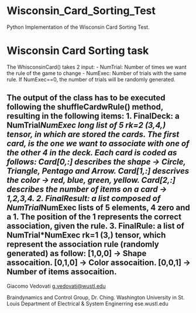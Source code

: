 # Wisconsin_Card_Sorting_Test
Python Implementation of the Wisconsin Card Sorting Test.

# Wisconsin Card Sorting task
The WhisconsinCard() takes 2 input:
    - NumTrial: Number of times we want the rule of the game to change 
    - NumExec: Number of trials with the same rule. If NumExec==0, the number of trials will be randomly generated.

The output of the class has to be executed following the shuffleCardwRule() method, resulting in the following items:
    1. FinalDeck: a NumTrial*NumExec long list of 5 rk=2 (3,4,) tensor, in which are stored the cards.
        The first card, is the one we want to associate with one of the other 4 in the deck.
        Each card is coded as follows:
            Card[0,:] describes the shape -> Circle, Triangle, Pentago and Arrow.
            Card[1,:] descrives the color -> red, blue, green, yellow.
            Card[2,:] describes the number of items on a card -> 1,2,3,4.
    2. FinalResult: a list composed of NumTrial*NumExec lists of 5 elements, 4 zero and a 1. The position of the 1 represents the correct association, given the rule. 
    3. FinalRule: a list of NumTrial*NumExec rk=1 (3,) tensor, which represent the association rule (randomly generated) as follow:
            [1,0,0] -> Shape assocaition.
            [0,1,0] -> Color assocaition.
            [0,0,1] -> Number of items assocaition.
-----
Giacomo Vedovati
g.vedovati@wustl.edu

Braindynamics and Control Group, Dr. Ching.
Washington University in St. Louis
Department of Electrical & System Enginerring
ese.wustl.edu
